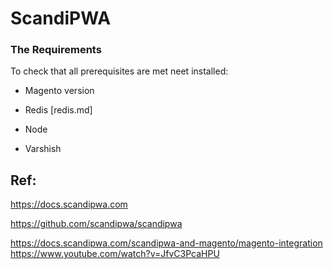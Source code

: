 
# ScandiPWA

### The Requirements 
 To  check that all prerequisites are met neet installed:

- Magento version

- Redis [redis.md]

- Node

- Varshish 




## Ref:

https://docs.scandipwa.com

https://github.com/scandipwa/scandipwa

https://docs.scandipwa.com/scandipwa-and-magento/magento-integration
https://www.youtube.com/watch?v=JfvC3PcaHPU
